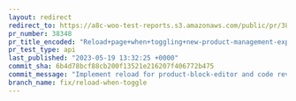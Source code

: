```yaml
---
layout: redirect
redirect_to: https://a8c-woo-test-reports.s3.amazonaws.com/public/pr/38348/api/index.html
pr_number: 38348
pr_title_encoded: "Reload+page+when+toggling+new-product-management-experience"
pr_test_type: api
last_published: "2023-05-19 13:32:25 +0000"
commit_sha: 6b4d78bcf88cb200f13521e216207f406772b475
commit_message: "Implement reload for product-block-editor and code review suggestions"
branch_name: fix/reload-when-toggle
---
```


